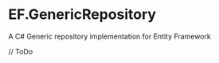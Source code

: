 EF.GenericRepository
====================

A C# Generic repository implementation for Entity Framework

// ToDo
